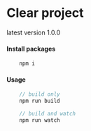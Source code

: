 # Clear project
latest version 1.0.0

#### Install packages
``` js
    npm i
```

#### Usage
``` js
    // build only
    npm run build

    // build and watch
    npm run watch
```